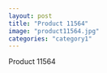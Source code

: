 ```yaml
---
layout: post
title: "Product 11564"
image: "product11564.jpg"
categories: "category1"
---
```

Product 11564

